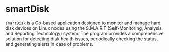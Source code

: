 # smartDisk
`smartDisk` is a Go-based application designed to monitor and manage hard disk devices on Linux nodes using the S.M.A.R.T (Self-Monitoring, Analysis, and Reporting Technology) system. The program provides a comprehensive solution for detecting disk health issues, periodically checking the status, and generating alerts in case of problems.
